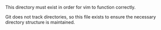 This directory must exist in order for vim to function correctly.

Git does not track directories, so this file exists to ensure the necessary directory structure is maintained.
